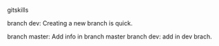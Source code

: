 gitskills

branch dev: Creating a new branch is quick.

branch master: Add info in branch master
branch dev: add in dev brach.
